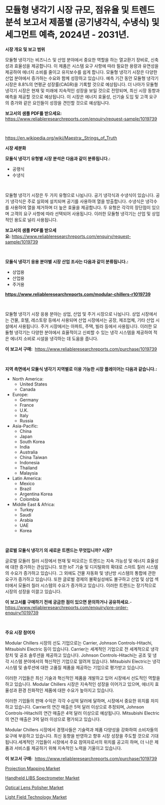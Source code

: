 <p><h1>모듈형 냉각기 시장 규모, 점유율 및 트렌드 분석 보고서 제품별 (공기냉각식, 수냉식) 및 세그먼트 예측, 2024년 - 2031년.</h1></p><p><strong>시장 개요 및 보고 범위</strong></p>
<p><p>모듈형 냉각기는 비즈니스 및 산업 분야에서 중요한 역할을 하는 열교환기 장비로, 신축성과 효율성을 제공합니다. 이 제품은 시스템 요구 사항에 따라 필요한 용량과 유연성을 제공하여 에너지 소비를 줄이고 유지보수를 쉽게 합니다. 모듈형 냉각기 시장은 다양한 산업 분야에서 증가하는 수요와 함께 성장하고 있습니다. 예측 기간 동안 모듈형 냉각기 시장은 8.8%의 연평균 성장률(CAGR)을 기록할 것으로 예상됩니다. 더 나아가 모듈형 냉각기 시장은 현재 및 미래에 지속적인 성장을 보일 것으로 전망되며, 최신 시장 동향과 예측을 제공할 것으로 예상됩니다. 이 시장은 에너지 효율성, 신기술 도입 및 고객 요구의 증가와 같은 요인들이 성장을 견인할 것으로 예상됩니다.</p></p>
<p><strong>보고서의 샘플 PDF를 받으세요:</strong> <a href="https://www.reliableresearchreports.com/enquiry/request-sample/1019739">https://www.reliableresearchreports.com/enquiry/request-sample/1019739</a></p>
<p>&nbsp;</p>
<p><a href="https://en.wikipedia.org/wiki/Maestra:_Strings_of_Truth">https://en.wikipedia.org/wiki/Maestra:_Strings_of_Truth</a></p>
<p><strong>시장 세분화</strong></p>
<p><strong>모듈식 냉각기 유형별 시장 분석은 다음과 같이 분류됩니다.:</strong></p>
<p><ul><li>공랭식</li><li>수냉식</li></ul></p>
<p>&nbsp;</p>
<p><p>모듈형 냉각기 시장은 두 가지 유형으로 나뉩니다. 공기 냉각식과 수냉식이 있습니다. 공기 냉각식은 주로 실외에 설치되며 공기를 사용하여 열을 방출합니다. 수냉식은 냉각수를 사용하여 열을 제거하며 더 높은 효율을 제공합니다. 두 유형은 각각의 장단점이 있으며 고객의 요구 사항에 따라 선택되어 사용됩니다. 이러한 모듈형 냉각기는 산업 및 상업적인 용도로 널리 사용됩니다.</p></p>
<p><strong>보고서의 샘플 PDF를 받으세요:</strong>&nbsp;<a href="https://www.reliableresearchreports.com/enquiry/request-sample/1019739">https://www.reliableresearchreports.com/enquiry/request-sample/1019739</a></p>
<p>&nbsp;</p>
<p><strong> 모듈식 냉각기 응용 분야별 시장 산업 조사는 다음과 같이 분류됩니다.:</strong></p>
<p><ul><li>상업용</li><li>산업용</li><li>주거용</li></ul></p>
<p><strong><a href="https://www.reliableresearchreports.com/modular-chillers-r1019739">https://www.reliableresearchreports.com/modular-chillers-r1019739</a></strong></p>
<p>&nbsp;</p>
<p><p>모듈형 냉각기 시장 응용 분야는 상업, 산업 및 주거 시장으로 나뉩니다. 상업 시장에서는 건물, 호텔, 레스토랑 등에서 사용되며 산업 시장에서는 공장, 제조업체, 기타 산업 시설에서 사용됩니다. 주거 시장에서는 아파트, 주택, 빌라 등에서 사용됩니다. 이러한 모듈형 냉각기는 다양한 분야에서 효율적이고 신뢰할 수 있는 냉각 시스템을 제공하여 적은 에너지 소비로 시설을 냉각하는 데 도움을 줍니다.</p></p>
<p><strong>이 보고서 구매:</strong>&nbsp; <a href="https://www.reliableresearchreports.com/purchase/1019739">https://www.reliableresearchreports.com/purchase/1019739</a></p>
<p>&nbsp;</p>
<p><strong>지역 측면에서 모듈식 냉각기 지역별로 이용 가능한 시장 플레이어는 다음과 같습니다.:</strong></p>
<p><ul>
    <li>
        North America:
        <ul>
            <li>United States</li>
            <li>Canada</li>
        </ul>
    </li>
    <li>
        Europe:
        <ul>
            <li>Germany</li>
            <li>France</li>
            <li>U.K.</li>
            <li>Italy</li>
            <li>Russia</li>
        </ul>
    </li>
    <li>
        Asia-Pacific:
        <ul>
            <li>China</li>
            <li>Japan</li>
            <li>South Korea</li>
            <li>India</li>
            <li>Australia</li>
            <li>China Taiwan</li>
            <li>Indonesia</li>
            <li>Thailand</li>
            <li>Malaysia</li>
        </ul>
    </li>
    <li>
        Latin America:
        <ul>
            <li>Mexico</li>
            <li>Brazil</li>
            <li>Argentina Korea</li>
            <li>Colombia</li>
        </ul>
    </li>
    <li>
        Middle East & Africa:
        <ul>
            <li>Turkey</li>
            <li>Saudi</li>
            <li>Arabia</li>
            <li>UAE</li>
            <li>Korea</li>
        </ul>
    </li>
    </ul></p>
<p>&nbsp;</p>
<p><strong>글로벌 모듈식 냉각기 의 새로운 트렌드는 무엇입니까? 시장?</strong></p>
<p><p>글로벌 모듈러 칠러 시장에서 현재 및 떠오르는 트렌드는 지속 가능성 및 에너지 효율성에 대한 증가하는 관심입니다. 또한 IoT 기술 및 디지털화의 확대로 스마트 칠러 시스템의 수요가 증가하고 있습니다. 그 외에도 건물 자동화 및 냉난방 시스템의 통합에 관한 요구가 증가하고 있습니다. 또한 글로벌 경제의 불확실성에도 불구하고 산업 및 상업 섹터에서 모듈러 칠러 시스템의 수요가 증가하고 있습니다. 이러한 트렌드는 장기적으로 시장의 성장을 이끌고 있습니다.</p></p>
<p><strong>이 보고서를 구매하기 전에 궁금한 점이 있으면 문의하거나 공유하세요.</strong>- <a href="https://www.reliableresearchreports.com/enquiry/pre-order-enquiry/1019739">https://www.reliableresearchreports.com/enquiry/pre-order-enquiry/1019739</a></p>
<p>&nbsp;</p>
<p><strong>주요 시장 참여자</strong></p>
<p><p>Modular Chillers 시장의 선도 기업으로는 Carrier, Johnson Controls-Hitachi, Mitsubishi Electric 등이 있습니다. Carrier는 세계적인 기업으로 전 세계적으로 냉각 장치 및 공조 솔루션을 제공하고 있습니다. Johnson Controls-Hitachi는 공조 및 냉각 시스템 분야에서의 혁신적인 기업으로 알려져 있습니다. Mitsubishi Electric는 냉각 시스템 및 솔루션에 대한 고품질 제품을 제공하는 기업으로 평가받고 있습니다.</p><p>이러한 기업들은 최신 기술과 혁신적인 제품을 개발하고 있어 시장에서 선도적인 역할을 하고 있습니다. Modular Chillers 시장은 지속적인 성장을 이어가고 있으며, 에너지 효율성과 환경 친화적인 제품에 대한 수요가 높아지고 있습니다.</p><p>이러한 기업들의 판매 수익은 각각 수십억 달러에 달하며, 시장에서 중요한 위치를 차지하고 있습니다. Carrier의 연간 매출은 5억 달러 이상으로 추정되며, Johnson Controls-Hitachi의 연간 매출은 4억 달러 이상으로 예상됩니다. Mitsubishi Electric의 연간 매출은 3억 달러 이상으로 평가되고 있습니다.</p><p>Modular Chillers 시장에서 경쟁사들은 기술력과 제품 다양성을 강화하여 소비자들의 요구에 부응하고 있습니다. 최신 동향을 반영하고 향후 시장 성장을 주도할 것으로 기대됩니다.세계적인 기업들이 시장에서 주요 참여자로서의 위치를 공고히 하며, 더 나은 제품과 서비스를 제공하기 위해 지속적인 노력을 기울이고 있습니다.</p></p>
<p><strong>이 보고서 구매:</strong>&nbsp;&nbsp;<a href="https://www.reliableresearchreports.com/purchase/1019739">https://www.reliableresearchreports.com/purchase/1019739</a></p>
<p><p><a href="https://github.com/victorialyman98067/Market-Research-Report-List-1/blob/main/projection-mapping-market.md">Projection Mapping Market</a></p><p><a href="https://issuu.com/reportprime-2/docs/handheld-libs-spectrometer-market-size-2030.pptx">Handheld LIBS Spectrometer Market</a></p><p><a href="https://issuu.com/reportprime-2/docs/optical-lens-polisher-market-size-2030.pptx">Optical Lens Polisher Market</a></p><p><a href="https://github.com/violawzepeda0462024/Market-Research-Report-List-1/blob/main/light-field-technology-market.md">Light Field Technology Market</a></p></p>